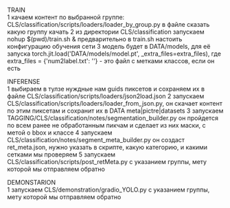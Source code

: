 TRAIN  
1 качаем контент по выбранной группе: CLS/classification/scripts/loaders/loader_by_group.py в файле сказать какую группу качать
2 из директории CLS/classification запускаем nohup $(pwd)/train.sh & предварительно в train.sh настоить конфигурацию обучения сети
3 модель будет в DATA/models, для её запуска torch.jit.load('DATA/models/model.pt', _extra_files=extra_files), где extra_files = {'num2label.txt': ''} - это файл с метками классов, если он есть

INFERENSE  
1 выбираем в тулзе нуждные нам guids пиксетов и сохраняем их в файле CLS/classification/scripts/loaders/json2load.json
2 запускаем CLS/classification/scripts/loaders/loader_from_json.py, он скачает контент по этим пиксетам и сохранит их в DATA meta|pictre|datasets
3 запускаем TAGGING/CLS/classification/notes/segmentation_builder.py он пройдется по всем ранее не обработанным пикчам и сделает из них маски, с метой о bbox и классе
4 запускаем CLS/classification/notes/segment_meta_builder.py он создаст ret_meta.json, нужно указать в скрипте, какую категорию, и какими сетками мы проверяем
5 запускаем CLS/classification/scripts/post_retMeta.py с указанием группы, мету которой мы отправляем обратно

DEMONSTARION  
1 запускаем CLS/demonstration/gradio_YOLO.py с указанием группы, мету которой мы отправляем обратно

